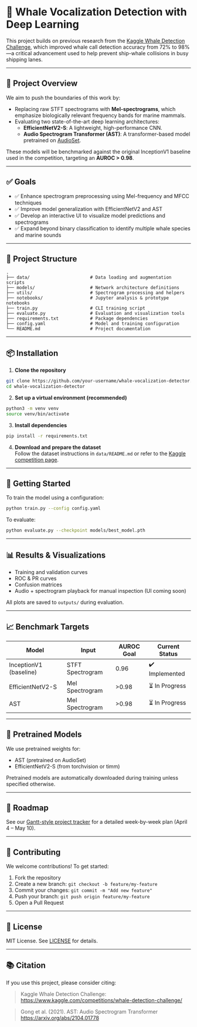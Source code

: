 
# 🐋 Whale Vocalization Detection with Deep Learning

This project builds on previous research from the [Kaggle Whale Detection Challenge](https://www.kaggle.com/competitions/whale-detection-challenge), which improved whale call detection accuracy from 72% to 98%—a critical advancement used to help prevent ship-whale collisions in busy shipping lanes.

---

## 🔬 Project Overview

We aim to push the boundaries of this work by:

- Replacing raw STFT spectrograms with **Mel-spectrograms**, which emphasize biologically relevant frequency bands for marine mammals.
- Evaluating two state-of-the-art deep learning architectures:
  - **EfficientNetV2-S**: A lightweight, high-performance CNN.
  - **Audio Spectrogram Transformer (AST)**: A transformer-based model pretrained on [AudioSet](https://research.google.com/audioset/).

These models will be benchmarked against the original InceptionV1 baseline used in the competition, targeting an **AUROC > 0.98**.

---

## ✅ Goals

- ✅ Enhance spectrogram preprocessing using Mel-frequency and MFCC techniques  
- ✅ Improve model generalization with EfficientNetV2 and AST  
- ✅ Develop an interactive UI to visualize model predictions and spectrograms  
- ✅ Expand beyond binary classification to identify multiple whale species and marine sounds

---

## 📁 Project Structure

```
.
├── data/                       # Data loading and augmentation scripts
├── models/                     # Network architecture definitions
├── utils/                      # Spectrogram processing and helpers
├── notebooks/                  # Jupyter analysis & prototype notebooks
├── train.py                    # CLI training script
├── evaluate.py                 # Evaluation and visualization tools
├── requirements.txt            # Package dependencies
├── config.yaml                 # Model and training configuration
└── README.md                   # Project documentation
```

---

## 📦 Installation

1. **Clone the repository**

```bash
git clone https://github.com/your-username/whale-vocalization-detector.git
cd whale-vocalization-detector
```

2. **Set up a virtual environment (recommended)**

```bash
python3 -m venv venv
source venv/bin/activate
```

3. **Install dependencies**

```bash
pip install -r requirements.txt
```

4. **Download and prepare the dataset**  
Follow the dataset instructions in `data/README.md` or refer to the [Kaggle competition page](https://www.kaggle.com/competitions/whale-detection-challenge).

---

## 🚀 Getting Started

To train the model using a configuration:

```bash
python train.py --config config.yaml
```

To evaluate:

```bash
python evaluate.py --checkpoint models/best_model.pth
```

---

## 📊 Results & Visualizations

- Training and validation curves
- ROC & PR curves
- Confusion matrices
- Audio + spectrogram playback for manual inspection (UI coming soon)

All plots are saved to `outputs/` during evaluation.

---

## 📈 Benchmark Targets

| Model              | Input              | AUROC Goal | Current Status |
|--------------------|--------------------|------------|----------------|
| InceptionV1 (baseline) | STFT Spectrogram | 0.96        | ✔️ Implemented |
| EfficientNetV2-S   | Mel Spectrogram     | >0.98       | ⏳ In Progress |
| AST                | Mel Spectrogram     | >0.98       | ⏳ In Progress |

---

## 🧠 Pretrained Models

We use pretrained weights for:
- AST (pretrained on AudioSet)
- EfficientNetV2-S (from torchvision or timm)

Pretrained models are automatically downloaded during training unless specified otherwise.

---

## 📌 Roadmap

See our [Gantt-style project tracker](https://github.com/your-username/whale-vocalization-detector/blob/main/project_plan.csv) for a detailed week-by-week plan (April 4 – May 10).

---

## 🙌 Contributing

We welcome contributions! To get started:

1. Fork the repository
2. Create a new branch: `git checkout -b feature/my-feature`
3. Commit your changes: `git commit -m "Add new feature"`
4. Push your branch: `git push origin feature/my-feature`
5. Open a Pull Request

---

## 📄 License

MIT License. See [LICENSE](LICENSE) for details.

---

## 📚 Citation

If you use this project, please consider citing:

> Kaggle Whale Detection Challenge:  
> https://www.kaggle.com/competitions/whale-detection-challenge/

> Gong et al. (2021). AST: Audio Spectrogram Transformer  
> https://arxiv.org/abs/2104.01778
